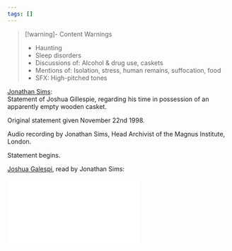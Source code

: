 ```yaml
---
tags: []
---
```

   
>[!warning]- Content Warnings   
>- Haunting   
>- Sleep disorders   
>- Discussions of: Alcohol & drug use, caskets   
>- Mentions of: Isolation, stress, human remains, suffocation, food   
>- SFX: High-pitched tones   
   
[Jonathan Sims](../Characters/Jonathan%20Sims.md):   
Statement of Joshua Gillespie, regarding his time in possession of an apparently empty wooden casket.    
   
Original statement given November 22nd 1998.    
   
Audio recording by Jonathan Sims, Head Archivist of the Magnus Institute, London.   
   
Statement begins.   
   
[Joshua Galespi](/not_created.md), read by Jonathan Sims:   
   
![](MAG%20002%20-%20Do%20Not%20Open%20-%20Transcript%20Re-formatted.pdf)